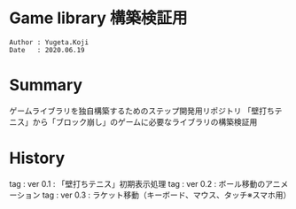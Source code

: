 Game library 構築検証用
==
```
Author : Yugeta.Koji
Date   : 2020.06.19
```

# Summary
ゲームライブラリを独自構築するためのステップ開発用リポジトリ
「壁打ちテニス」から「ブロック崩し」のゲームに必要なライブラリの構築検証用

# History
tag : ver 0.1 : 「壁打ちテニス」初期表示処理
tag : ver 0.2 : ボール移動のアニメーション
tag : ver 0.3 : ラケット移動（キーボード、マウス、タッチ※スマホ用）

